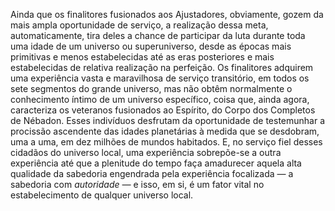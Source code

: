 ﻿Ainda que os finalitores fusionados aos Ajustadores, obviamente, gozem da mais ampla oportunidade de serviço, a realização dessa meta, automaticamente, tira deles a chance de participar da luta durante toda uma idade de um universo ou superuniverso, desde as épocas mais primitivas e menos estabelecidas até as eras posteriores e mais estabelecidas de relativa realização na perfeição. Os finalitores adquirem uma experiência vasta e maravilhosa de serviço transitório, em todos os sete segmentos do grande universo, mas não obtêm normalmente o conhecimento íntimo de um universo específico, coisa que, ainda agora, caracteriza os veteranos fusionados ao Espírito, do Corpo dos Completos de Nébadon. Esses indivíduos desfrutam da oportunidade de testemunhar a procissão ascendente das idades planetárias à medida que se desdobram, uma a uma, em dez milhões de mundos habitados. E, no serviço fiel desses cidadãos do universo local, uma experiência sobrepõe-se a outra experiência até que a plenitude do tempo faça amadurecer aquela alta qualidade da sabedoria engendrada pela experiência focalizada — a sabedoria com *autoridade —* e isso, em si, é um fator vital no estabelecimento de qualquer universo local.